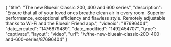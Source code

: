 {
    "title": "The new Blueair Classic 200, 400 and 600 series",
    "description": "Ensure that all of your loved ones breathe clean air in every room. Superior performance, exceptional efficiency and flawless style. Remotely adjustable thanks to Wi-Fi and the Blueair Friend app.",
    "videoid": "87696404",
    "date_created": "1476879489",
    "date_modified": "1492454707",
    "type": "captivate",
    "layout": "video",
    "url": "\/v\/the-new-blueair-classic-200-400-and-600-series\/87696404"
}